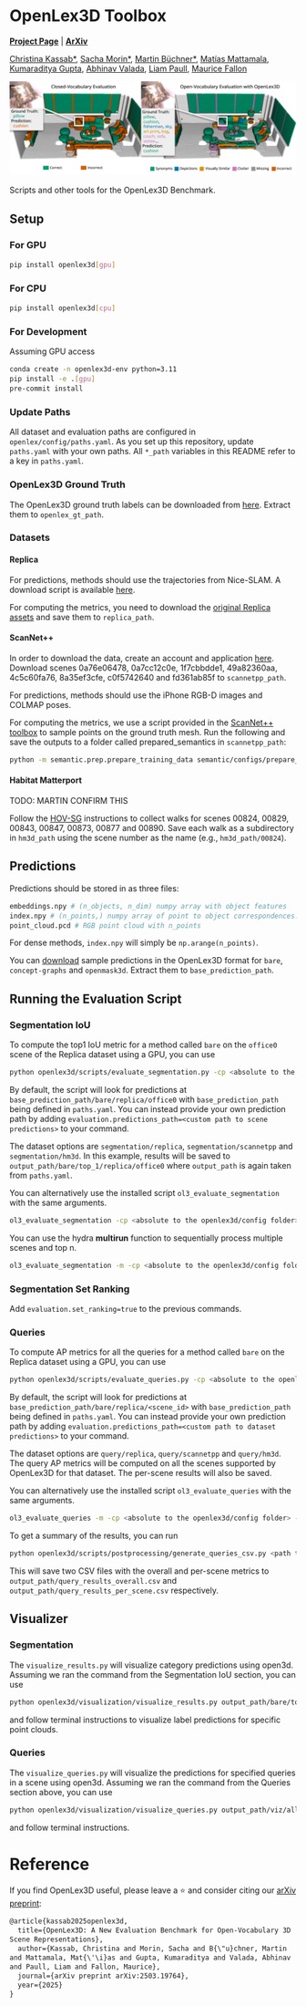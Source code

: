 # OpenLex3D Toolbox
[**Project Page**](https://openlex3d.github.io/) |
[**ArXiv**](https://arxiv.org/abs/2503.19764)

[Christina Kassab*](https://ckassab.github.io/), [Sacha Morin*](https://sachamorin.github.io/), [Martin Büchner*](https://rl.uni-freiburg.de/people/buechner), [Matías Mattamala](https://mmattamala.github.io/), [Kumaraditya Gupta](https://www.kumaradityag.com/), [Abhinav Valada](https://rl.uni-freiburg.de/people/valada), [Liam Paull](https://liampaull.ca/), [Maurice Fallon](https://ori.ox.ac.uk/people/maurice-fallon/)


<p align="center">
	<img src="assets/hero_fig.png" />
</p>
Scripts and other tools for the OpenLex3D Benchmark.

## Setup

### For GPU
```sh
pip install openlex3d[gpu]
```

### For CPU
```sh
pip install openlex3d[cpu]
```

### For Development
Assuming GPU access
```sh
conda create -n openlex3d-env python=3.11
pip install -e .[gpu]
pre-commit install
```

### Update Paths
All dataset and evaluation paths are configured in `openlex/config/paths.yaml`. As you set up this repository, update `paths.yaml` with your own paths. All `*_path` variables in this README refer to a key in `paths.yaml`.

### OpenLex3D Ground Truth
The OpenLex3D ground truth labels can be downloaded from [here](https://drive.google.com/file/d/1NHVmWS9gtkhOO6c09s2OWnMurMUgUSSn/view?usp=sharing). Extract them to `openlex_gt_path`.

### Datasets
#### Replica
For predictions, methods should use the trajectories from Nice-SLAM. A download script is available [here](https://github.com/cvg/nice-slam/blob/master/scripts/download_replica.sh). 

For computing the metrics, you need to download the [original Replica assets](https://github.com/facebookresearch/Replica-Dataset) and save them to `replica_path`.
#### ScanNet++
In order to download the data, create an account and application [here](https://kaldir.vc.in.tum.de/scannetpp/). Download scenes 0a76e06478,  0a7cc12c0e,  1f7cbbdde1,  49a82360aa,  4c5c60fa76,  8a35ef3cfe,  c0f5742640 and  fd361ab85f to `scannetpp_path`.

For predictions, methods should use the iPhone RGB-D images and COLMAP poses. 

For computing the metrics, we use a script provided in the [ScanNet++ toolbox](https://github.com/scannetpp/scannetpp) to sample points on the ground truth mesh. Run the following and save the outputs to a folder called prepared_semantics in `scannetpp_path`:
```sh
python -m semantic.prep.prepare_training_data semantic/configs/prepare_training_data.yml
```

#### Habitat Matterport
TODO: MARTIN CONFIRM THIS

Follow the [HOV-SG](https://github.com/hovsg/HOV-SG) instructions to collect walks for scenes 00824, 00829, 00843, 00847, 00873, 00877 and 00890. Save each walk as a subdirectory in `hm3d_path` using the scene number as the name (e.g., `hm3d_path/00824`).

## Predictions
Predictions should be stored in as three files:

```bash
embeddings.npy # (n_objects, n_dim) numpy array with object features
index.npy # (n_points,) numpy array of point to object correspondences. embeddings[index[i]] should give the features of the ith point in point_cloud.pcd
point_cloud.pcd # RGB point cloud with n_points
```

For dense methods, `index.npy` will simply be `np.arange(n_points)`.

You can [download](https://drive.google.com/file/d/1jY_lrci-ytBCbOhEgHSDnHP7q5zjXOe5/view?usp=sharing) sample predictions in the OpenLex3D format for `bare`, `concept-graphs` and `openmask3d`. Extract them to `base_prediction_path`.

## Running the Evaluation Script

### Segmentation IoU
To compute the top1 IoU metric for a method called `bare` on the `office0` scene of the Replica dataset using a GPU, you can use
```sh
python openlex3d/scripts/evaluate_segmentation.py -cp <absolute to the openlex3d/config folder> -cn eval_segmentation evaluation.algorithm=bare dataset=segmentation/replica dataset.scene=office0 evaluation.topn=1 model.device=cuda:0
```
By default, the script will look for predictions at `base_prediction_path/bare/replica/office0` with `base_prediction_path` being defined in `paths.yaml`. You can instead provide your own prediction path by adding `evaluation.predictions_path=<custom path to scene predictions>` to your command.

The dataset options are `segmentation/replica`, `segmentation/scannetpp` and `segmentation/hm3d`. In this example, results will be saved to `output_path/bare/top_1/replica/office0` where `output_path` is again taken from `paths.yaml`.

You can alternatively use the installed script `ol3_evaluate_segmentation` with the same arguments.

```sh
ol3_evaluate_segmentation -cp <absolute to the openlex3d/config folder> -cn eval_segmentation evaluation.algorithm=bare dataset=segmentation/replica dataset.scene=office0 evaluation.topn=1 model.device=cuda:0
```

You can use the hydra **multirun** function to sequentially process multiple scenes and top n.
```sh
ol3_evaluate_segmentation -m -cp <absolute to the openlex3d/config folder> -cn eval_segmentation evaluation.algorithm=bare dataset=segmentation/replica dataset.scene=office0,office1 evaluation.topn=1,5 model.device=cuda:0
```

### Segmentation Set Ranking
Add `evaluation.set_ranking=true` to the previous commands.

### Queries
To compute AP metrics for all the queries for a method called `bare` on the Replica dataset using a GPU, you can use
```sh
python openlex3d/scripts/evaluate_queries.py -cp <absolute to the openlex3d/config folder> -cn eval_queries evaluation.algorithm=bare evaluation.query_level=all dataset=query/replica evaluation.top_k=10 model.device=cuda:0
```
By default, the script will look for predictions at `base_prediction_path/bare/replica/<scene_id>` with `base_prediction_path` being defined in `paths.yaml`. You can instead provide your own prediction path by adding `evaluation.predictions_path=<custom path to dataset predictions>` to your command.

The dataset options are `query/replica`, `query/scannetpp` and `query/hm3d`. The query AP metrics will be computed on all the scenes supported by OpenLex3D for that dataset. The per-scene results will also be saved.

You can alternatively use the installed script `ol3_evaluate_queries` with the same arguments.
```sh
ol3_evaluate_queries -m -cp <absolute to the openlex3d/config folder> -cn eval_queries evaluation.algorithm=bare evaluation.query_level=all dataset=query/replica evaluation.top_k=10 model.device=cuda:0
```

To get a summary of the results, you can run
```sh
python openlex3d/scripts/postprocessing/generate_queries_csv.py <path to output_path used to run queries evaluation>
```
This will save two CSV files with the overall and per-scene metrics to `output_path/query_results_overall.csv` and `output_path/query_results_per_scene.csv` respectively.

## Visualizer
### Segmentation
The `visualize_results.py` will visualize category predictions using open3d. Assuming we ran the command from the Segmentation IoU section, you can use
```sh
python openlex3d/visualization/visualize_results.py output_path/bare/top_1/replica/office0
```
and follow terminal instructions to visualize label predictions for specific point clouds.

### Queries
The `visualize_queries.py` will visualize the predictions for specified queries in a scene using open3d. Assuming we ran the command from the Queries section above, you can use
```sh
python openlex3d/visualization/visualize_queries.py output_path/viz/all/replica/office0/bare
```
and follow terminal instructions.

# Reference
If you find OpenLex3D useful, please leave a ⭐ and consider citing our [arXiv preprint](https://arxiv.org/abs/2503.19764):
```
@article{kassab2025openlex3d,
  title={OpenLex3D: A New Evaluation Benchmark for Open-Vocabulary 3D Scene Representations},
  author={Kassab, Christina and Morin, Sacha and B{\"u}chner, Martin and Mattamala, Mat{\'\i}as and Gupta, Kumaraditya and Valada, Abhinav and Paull, Liam and Fallon, Maurice},
  journal={arXiv preprint arXiv:2503.19764},
  year={2025}
}
```
